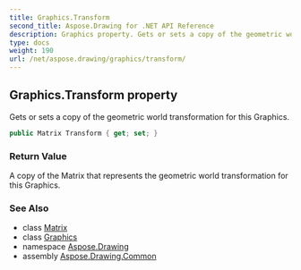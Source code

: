 ```yaml
---
title: Graphics.Transform
second_title: Aspose.Drawing for .NET API Reference
description: Graphics property. Gets or sets a copy of the geometric world transformation for this Graphics
type: docs
weight: 190
url: /net/aspose.drawing/graphics/transform/
---
```

## Graphics.Transform property

Gets or sets a copy of the geometric world transformation for this Graphics.

```csharp
public Matrix Transform { get; set; }
```

### Return Value

A copy of the Matrix that represents the geometric world transformation for this Graphics.

### See Also

* class [Matrix](../../../aspose.drawing.drawing2d/matrix/)
* class [Graphics](../)
* namespace [Aspose.Drawing](../../graphics/)
* assembly [Aspose.Drawing.Common](../../../)


